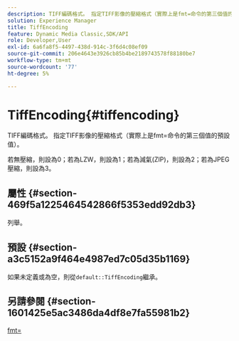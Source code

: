 ```yaml
---
description: TIFF編碼格式。 指定TIFF影像的壓縮格式（實際上是fmt=命令的第三個值的預設值）。
solution: Experience Manager
title: TiffEncoding
feature: Dynamic Media Classic,SDK/API
role: Developer,User
exl-id: 6a6fa8f5-4497-438d-914c-3f6d4c08ef09
source-git-commit: 206e4643e3926cb85b4be2189743578f88180be7
workflow-type: tm+mt
source-wordcount: '77'
ht-degree: 5%

---
```


# TiffEncoding{#tiffencoding}

TIFF編碼格式。 指定TIFF影像的壓縮格式（實際上是fmt=命令的第三個值的預設值）。

若無壓縮，則設為0；若為LZW，則設為1；若為減氣(ZIP)，則設為2；若為JPEG壓縮，則設為3。

## 屬性 {#section-469f5a1225464542866f5353edd92db3}

列舉。

## 預設 {#section-a3c5152a9f464e4987ed7c05d35b1169}

如果未定義或為空，則從`default::TiffEncoding`繼承。

## 另請參閱 {#section-1601425e5ac3486da4df8e7fa55981b2}

[fmt=](../../../../../ir-api/http-protocol/image-rendering-api-ref/c-ir-http-protocol-ref/c-ir-http-protocol-command-reference/r-ir-fmt.md#reference-4c743f67d56b47c5b774fcc900ff758c)
